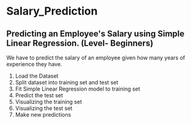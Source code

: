# Salary_Prediction

## Predicting an Employee's Salary using Simple Linear Regression.  (Level- Beginners)
We have to predict the salary of an employee given how many years of experience they have.

1. Load the Dataset
2. Split dataset into training set and test set
3. Fit Simple Linear Regression model to training set
4. Predict the test set
5. Visualizing the training set
6. Visualizing the test set
7. Make new predictions

